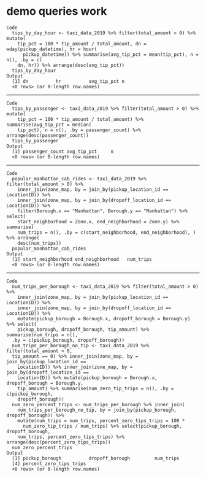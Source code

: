 # demo queries work

    Code
      tips_by_day_hour <- taxi_data_2019 %>% filter(total_amount > 0) %>% mutate(
        tip_pct = 100 * tip_amount / total_amount, dn = wday(pickup_datetime), hr = hour(
          pickup_datetime)) %>% summarise(avg_tip_pct = mean(tip_pct), n = n(), .by = c(
        dn, hr)) %>% arrange(desc(avg_tip_pct))
      tips_by_day_hour
    Output
      [1] dn          hr          avg_tip_pct n          
      <0 rows> (or 0-length row.names)

---

    Code
      tips_by_passenger <- taxi_data_2019 %>% filter(total_amount > 0) %>% mutate(
        tip_pct = 100 * tip_amount / total_amount) %>% summarise(avg_tip_pct = median(
        tip_pct), n = n(), .by = passenger_count) %>% arrange(desc(passenger_count))
      tips_by_passenger
    Output
      [1] passenger_count avg_tip_pct     n              
      <0 rows> (or 0-length row.names)

---

    Code
      popular_manhattan_cab_rides <- taxi_data_2019 %>% filter(total_amount > 0) %>%
        inner_join(zone_map, by = join_by(pickup_location_id == LocationID)) %>%
        inner_join(zone_map, by = join_by(dropoff_location_id == LocationID)) %>%
        filter(Borough.x == "Manhattan", Borough.y == "Manhattan") %>% select(
        start_neighborhood = Zone.x, end_neighborhood = Zone.y) %>% summarise(
        num_trips = n(), .by = c(start_neighborhood, end_neighborhood), ) %>% arrange(
        desc(num_trips))
      popular_manhattan_cab_rides
    Output
      [1] start_neighborhood end_neighborhood   num_trips         
      <0 rows> (or 0-length row.names)

---

    Code
      num_trips_per_borough <- taxi_data_2019 %>% filter(total_amount > 0) %>%
        inner_join(zone_map, by = join_by(pickup_location_id == LocationID)) %>%
        inner_join(zone_map, by = join_by(dropoff_location_id == LocationID)) %>%
        mutate(pickup_borough = Borough.x, dropoff_borough = Borough.y) %>% select(
        pickup_borough, dropoff_borough, tip_amount) %>% summarise(num_trips = n(),
      .by = c(pickup_borough, dropoff_borough))
      num_trips_per_borough_no_tip <- taxi_data_2019 %>% filter(total_amount > 0,
      tip_amount == 0) %>% inner_join(zone_map, by = join_by(pickup_location_id ==
        LocationID)) %>% inner_join(zone_map, by = join_by(dropoff_location_id ==
        LocationID)) %>% mutate(pickup_borough = Borough.x, dropoff_borough = Borough.y,
        tip_amount) %>% summarise(num_zero_tip_trips = n(), .by = c(pickup_borough,
        dropoff_borough))
      num_zero_percent_trips <- num_trips_per_borough %>% inner_join(
        num_trips_per_borough_no_tip, by = join_by(pickup_borough, dropoff_borough)) %>%
        mutate(num_trips = num_trips, percent_zero_tips_trips = 100 *
          num_zero_tip_trips / num_trips) %>% select(pickup_borough, dropoff_borough,
        num_trips, percent_zero_tips_trips) %>% arrange(desc(percent_zero_tips_trips))
      num_zero_percent_trips
    Output
      [1] pickup_borough          dropoff_borough         num_trips              
      [4] percent_zero_tips_trips
      <0 rows> (or 0-length row.names)

